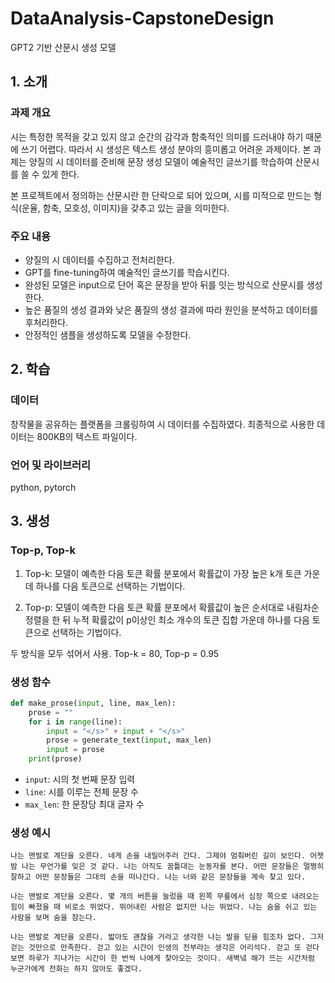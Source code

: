 # DataAnalysis-CapstoneDesign

GPT2 기반 산문시 생성 모델

## 1. 소개

### 과제 개요

시는 특정한 목적을 갖고 있지 않고 순간의 감각과 함축적인 의미를 드러내야 하기 때문에 쓰기 어렵다. 따라서 시 생성은 텍스트 생성 분야의 흥미롭고 어려운 과제이다. 본 과제는 양질의 시 데이터를 준비해 문장 생성 모델이 예술적인 글쓰기를 학습하여 산문시를 쓸 수 있게 한다.

본 프로젝트에서 정의하는 산문시란 한 단락으로 되어 있으며, 시를 미적으로 만드는 형식(운율, 함축, 모호성, 이미지)을 갖추고 있는 글을 의미한다.

### 주요 내용

* 양질의 시 데이터를 수집하고 전처리한다.
* GPT를 fine-tuning하여 예술적인 글쓰기를 학습시킨다.
* 완성된 모델은 input으로 단어 혹은 문장을 받아 뒤를 잇는 방식으로 산문시를 생성한다.
* 높은 품질의 생성 결과와 낮은 품질의 생성 결과에 따라 원인을 분석하고 데이터를 후처리한다.
* 안정적인 샘플을 생성하도록 모델을 수정한다.

## 2. 학습

### 데이터

창작물을 공유하는 플랫폼을 크롤링하여 시 데이터를 수집하였다. 최종적으로 사용한 데이터는 800KB의 텍스트 파일이다.

### 언어 및 라이브러리

python, pytorch

## 3. 생성

### Top-p, Top-k

1. Top-k: 모델이 예측한 다음 토큰 확률 분포에서 확률값이 가장 높은 k개 토큰 가운데 하나를 다음 토큰으로 선택하는 기법이다.

2. Top-p: 모델이 예측한 다음 토큰 확률 분포에서 확률값이 높은 순서대로 내림차순 정렬을 한 뒤 누적 확률값이 p이상인 최소 개수의 토큰 집합 가운데 하나를 다음 토큰으로 선택하는 기법이다.

두 방식을 모두 섞어서 사용. Top-k =  80, Top-p = 0.95

### 생성 함수

```python
def make_prose(input, line, max_len):
    prose = ""
    for i in range(line):
        input = "</s>" + input + "</s>"
        prose = generate_text(input, max_len)
        input = prose
    print(prose)
```

* `input`: 시의 첫 번째 문장 입력
* `line`: 시를 이루는 전체 문장 수
* `max_len`: 한 문장당 최대 글자 수

### 생성 예시

```
나는 맨발로 계단을 오른다. 네게 손을 내밀어주러 간다. 그제야 멈춰버린 길이 보인다. 어젯밤 나는 무언가를 잊은 것 같다. 나는 아직도 꿈틀대는 눈동자를 본다. 어떤 문장들은 멀쩡히 잘하고 어떤 문장들은 그대의 손을 떠나간다. 나는 너와 같은 문장들을 계속 찾고 있다.
```

```
나는 맨발로 계단을 오른다. 몇 개의 버튼을 눌렀을 때 왼쪽 무릎에서 심장 쪽으로 내려오는 힘이 빠졌을 때 비로소 뛰었다. 뛰어내린 사람은 없지만 나는 뛰었다. 나는 숨을 쉬고 있는 사람을 보며 숨을 참는다.
```

```
나는 맨발로 계단을 오른다. 밟아도 괜찮을 거라고 생각한 나는 발을 딛을 힘조차 없다. 그저 걷는 것만으로 만족한다. 걷고 있는 시간이 인생의 전부라는 생각은 어리석다. 걷고 또 걷다 보면 하루가 지나가는 시간이 한 번씩 나에게 찾아오는 것이다. 새벽녘 해가 뜨는 시간처럼 누군가에게 전화는 하지 않아도 좋겠다.
```
